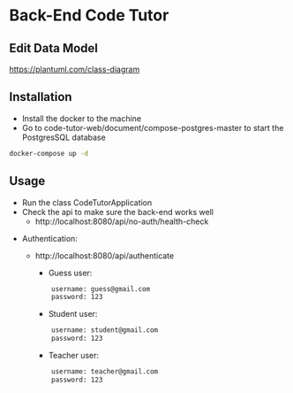 # Back-End Code Tutor
## Edit Data Model
https://plantuml.com/class-diagram

## Installation
- Install the docker to the machine
- Go to code-tutor-web/document/compose-postgres-master to start the PostgresSQL database
```bash
docker-compose up -d
```

## Usage
- Run the class CodeTutorApplication
- Check the api to make sure the back-end works well
    - http://localhost:8080/api/no-auth/health-check
    
* Authentication:
    - http://localhost:8080/api/authenticate
        - Guess user:
         ```bash
             username: guess@gmail.com
             password: 123
         ```
      
        - Student user:
        ```bash
            username: student@gmail.com
            password: 123
        ```
                     
        - Teacher user:
        ```bash
            username: teacher@gmail.com
            password: 123
        ```